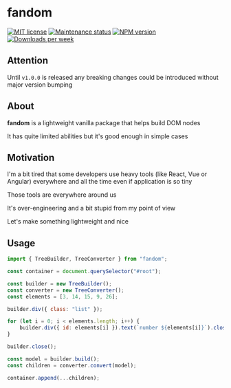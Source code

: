# fandom

[![MIT license][license-badge]][license-url]
[![Maintenance status][status-badge]][status-url]
[![NPM version][npm-badge]][npm-url]
[![Downloads per week][downloads-badge]][downloads-url]

## Attention

Until `v1.0.0` is released any breaking changes could be introduced without major version bumping

## About

**fandom** is a lightweight vanilla package that helps build DOM nodes

It has quite limited abilities but it's good enough in simple cases

## Motivation

I'm a bit tired that some developers use heavy tools (like React, Vue or Angular) everywhere and all the time even if application is so tiny

Those tools are everywhere around us

It's over-engineering and a bit stupid from my point of view

Let's make something lightweight and nice

## Usage

```javascript
import { TreeBuilder, TreeConverter } from "fandom";

const container = document.querySelector("#root");

const builder = new TreeBuilder();
const converter = new TreeConverter();
const elements = [3, 14, 15, 9, 26];

builder.div({ class: "list" });

for (let i = 0; i < elements.length; i++) {
    builder.div({ id: elements[i] }).text(`number ${elements[i]}`).close();
}

builder.close();

const model = builder.build();
const children = converter.convert(model);

container.append(...children);
```

[status-url]: https://github.com/vikian050194/fandom/pulse
[status-badge]: https://img.shields.io/github/last-commit/vikian050194/fandom.svg

[license-url]: https://github.com/vikian050194/fandom/blob/master/LICENSE
[license-badge]: https://img.shields.io/github/license/vikian050194/fandom.svg

[npm-url]: https://www.npmjs.com/package/fandom
[npm-badge]: https://img.shields.io/npm/v/fandom

[downloads-url]: https://www.npmjs.com/package/fandom
[downloads-badge]: https://img.shields.io/npm/dw/fandom
